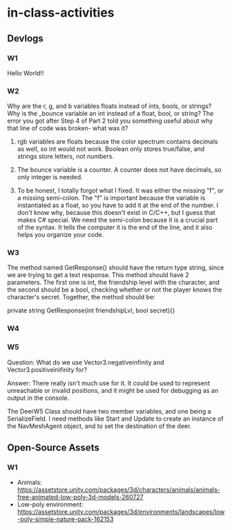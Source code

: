 # in-class-activities
## Devlogs
### W1
Hello World!!

### W2
Why are the r, g, and b variables floats instead of ints, bools, or strings?
Why is the _bounce variable an int instead of a float, bool, or string?
The error you got after Step 4 of Part 2 told you something useful about why that line of code was broken- what was it?

1. rgb variables are floats because the color spectrum contains decimals as well, so int would not work. Boolean only stores true/false, and strings store letters, not numbers.

2. The bounce variable is a counter. A counter does not have decimals, so only integer is needed.

3. To be honest, I totally forgot what I fixed. It was either the missing "f", or a missing semi-colon. The "f" is important because the variable is instantiated as a float, so you have to add it at the end of the number. I don't know why, because this doesn't exist in C/C++, but I guess that makes C# special. We need the semi-colon because it is a crucial part of the syntax. It tells the computer it is the end of the line, and it also helps you organize your code.


### W3
The method named GetResponse() should have the return type string, since we are trying to get a text response. This method should have 2 parameters. The first one is int, the friendship level with the character, and the second should be a bool, checking whether or not the player knows the character's secret. Together, the method should be:

private string GetResponse(int friendshipLvl, bool secret){}


### W4



### W5
Question: What do we use Vector3.negativeinfinity and Vector3.positiveinifinity for?

Answer: There really isn't much use for it. It could be used to represent unreachable or invalid positions, and it might be used for debugging as an output in the console.

The DeerW5 Class should have two member variables, and one being a SerializeField. I need methods like Start and Update to create an instance of the NavMeshAgent object, and to set the destination of the deer.
## Open-Source Assets
### W1
- Animals: https://assetstore.unity.com/packages/3d/characters/animals/animals-free-animated-low-poly-3d-models-260727 
- Low-poly environment: https://assetstore.unity.com/packages/3d/environments/landscapes/low-poly-simple-nature-pack-162153 